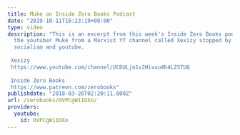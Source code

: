 ```yaml
---
title: Muke on Inside Zero Books Podcast
date: "2019-10-11T16:23:19+08:00"
type: video
description: "This is an excerpt from this week's Inside Zero Books podcast wherein
  the youtuber Muke from a Marxist YT channel called Xexizy stopped by to talk about
  socialism and youtube.   Xexizy https://www.youtube.com/channel/UCDULjo1v2Hivuu4h4LZSTUQ
   Inside Zero Books https://www.patreon.com/zerobooks"
publishdate: "2018-03-26T02:20:11.000Z"
url: /zerobooks/OVPCgW1IOXo/
providers:
  youtube:
    id: OVPCgW1IOXo
---
```

